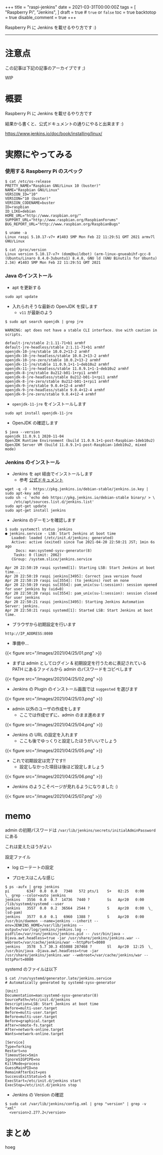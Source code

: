 +++
title = "raspi-jenkins"
date = 2021-03-31T00:00:00Z
tags = [
    "Raspberry Pi",
    "Jenkins",
]
draft = true # `true` or `false`
toc = true
backtotop = true
disable_comment = true
+++

Raspberry Pi に Jenkins を載せるやり方です  :)

<!--more-->
---

# 注意点

この記事は下記の記事のアーカイブです ;)

WIP

# 概要

Raspberry Pi に Jenkins を載せるやり方です

結果から書くと、公式ドキュメントの通りにやると出来ます :)

https://www.jenkins.io/doc/book/installing/linux/



# 実際にやってみる

### 使用する Raspberry Pi のスペック

```
$ cat /etc/os-release
PRETTY_NAME="Raspbian GNU/Linux 10 (buster)"
NAME="Raspbian GNU/Linux"
VERSION_ID="10"
VERSION="10 (buster)"
VERSION_CODENAME=buster
ID=raspbian
ID_LIKE=debian
HOME_URL="http://www.raspbian.org/"
SUPPORT_URL="http://www.raspbian.org/RaspbianForums"
BUG_REPORT_URL="http://www.raspbian.org/RaspbianBugs"
```
```
$ uname -a
Linux raspi 5.10.17-v7+ #1403 SMP Mon Feb 22 11:29:51 GMT 2021 armv7l GNU/Linux
```
```
$ cat /proc/version
Linux version 5.10.17-v7+ (dom@buildbot) (arm-linux-gnueabihf-gcc-8 (Ubuntu/Linaro 8.4.0-3ubuntu1) 8.4.0, GNU ld (GNU Binutils for Ubuntu) 2.34) #1403 SMP Mon Feb 22 11:29:51 GMT 2021
```

### Java のインストール

+ apt を更新する

```
sudo apt update
```

+ 入れられそうな最新の OpenJDK を探します
  + `v11` が最新のよう

```
$ sudo apt search openjdk | grep jre

WARNING: apt does not have a stable CLI interface. Use with caution in scripts.

default-jre/stable 2:1.11-71+b1 armhf
default-jre-headless/stable 2:1.11-71+b1 armhf
openjdk-10-jre/stable 10.0.2+13-2 armhf
openjdk-10-jre-headless/stable 10.0.2+13-2 armhf
openjdk-10-jre-zero/stable 10.0.2+13-2 armhf
openjdk-11-jre/stable 11.0.9.1+1-1~deb10u2 armhf
openjdk-11-jre-headless/stable 11.0.9.1+1-1~deb10u2 armhf
openjdk-8-jre/stable 8u212-b01-1+rpi1 armhf
openjdk-8-jre-headless/stable 8u212-b01-1+rpi1 armhf
openjdk-8-jre-zero/stable 8u212-b01-1+rpi1 armhf
openjdk-9-jre/stable 9.0.4+12-4 armhf
openjdk-9-jre-headless/stable 9.0.4+12-4 armhf
openjdk-9-jre-zero/stable 9.0.4+12-4 armhf
```

+ `openjdk-11-jre` をインストールします

```
sudo apt install openjdk-11-jre
```

+ OpenJDK の確認します

```
$ java --version
openjdk 11.0.9.1 2020-11-04
OpenJDK Runtime Environment (build 11.0.9.1+1-post-Raspbian-1deb10u2)
OpenJDK Server VM (build 11.0.9.1+1-post-Raspbian-1deb10u2, mixed mode)
```

### Jenkins のインストール

+ Jenkins を apt 経由でインストールします
  + 参考 [公式ドキュメント](https://www.jenkins.io/doc/book/installing/linux/)

```
wget -q -O - https://pkg.jenkins.io/debian-stable/jenkins.io.key | sudo apt-key add -
sudo sh -c 'echo deb https://pkg.jenkins.io/debian-stable binary/ > \
    /etc/apt/sources.list.d/jenkins.list'
sudo apt-get update
sudo apt-get install jenkins
```

+ Jenkins のデーモンを確認します

```
$ sudo systemctl status jenkins
● jenkins.service - LSB: Start Jenkins at boot time
   Loaded: loaded (/etc/init.d/jenkins; generated)
   Active: active (exited) since Tue 2021-04-20 22:50:21 JST; 1min 6s ago
     Docs: man:systemd-sysv-generator(8)
    Tasks: 0 (limit: 2062)
   CGroup: /system.slice/jenkins.service

Apr 20 22:50:19 raspi systemd[1]: Starting LSB: Start Jenkins at boot time...
Apr 20 22:50:19 raspi jenkins[3495]: Correct java version found
Apr 20 22:50:19 raspi su[3554]: (to jenkins) root on none
Apr 20 22:50:19 raspi su[3554]: pam_unix(su-l:session): session opened for user jenkins by (uid=0)
Apr 20 22:50:20 raspi su[3554]: pam_unix(su-l:session): session closed for user jenkins
Apr 20 22:50:21 raspi jenkins[3495]: Starting Jenkins Automation Server: jenkins.
Apr 20 22:50:21 raspi systemd[1]: Started LSB: Start Jenkins at boot time.
```

+ ブラウザから初期設定を行います

```
http://IP_ADDRESS:8080
```

+ 準備中…

{{< figure src="/images/2021/04/25/01.png" >}}

+ まずは admin としてログイン & 初期設定を行うために表記されている PATH にあるファイルから admin のパスワードをコピペします

{{< figure src="/images/2021/04/25/02.png" >}}

+ Jenkins の Plugin のインストール画面では `suggested` を選びます

{{< figure src="/images/2021/04/25/03.png" >}}

+ admin 以外のユーザの作成をします
  + ここでは作成せずに、admin のまま進めます

{{< figure src="/images/2021/04/25/04.png" >}}

+ Jenkins の URL の設定を入れます
  + ここも後でゆっくりと設定したほうがいいでしょう

{{< figure src="/images/2021/04/25/05.png" >}}

+ これで初期設定は完了です!!
  + 設定しなかった項目は後ほど設定しましょう

{{< figure src="/images/2021/04/25/06.png" >}}

+ Jenkins のようこそページが見れるようになりました :)

{{< figure src="/images/2021/04/25/07.png" >}}



# memo

admin の初期パスワードは `/var/lib/jenkins/secrets/initialAdminPassword` にある

これは変えたほうがよい

設定ファイル

+ log ローテートの設定

+ プロセスはこんな感じ

```
$ ps -aufx | grep jenkins
pi        6347  0.0  0.0   7348   572 pts/1    S+   02:25   0:00              \_ grep --color=auto jenkins
jenkins   3556  0.0  0.7  14736  7440 ?        Ss   Apr20   0:00 /lib/systemd/systemd --user
jenkins   3557  0.0  0.2  36564  2544 ?        S    Apr20   0:00  \_ (sd-pam)
jenkins   3577  0.0  0.1   6960  1388 ?        S    Apr20   0:00 /usr/bin/daemon --name=jenkins --inherit --env=JENKINS_HOME=/var/lib/jenkins --output=/var/log/jenkins/jenkins.log --pidfile=/var/run/jenkins/jenkins.pid -- /usr/bin/java -Djava.awt.headless=true -jar /usr/share/jenkins/jenkins.war --webroot=/var/cache/jenkins/war --httpPort=8080
jenkins   3578  5.7 30.3 455088 287468 ?       Sl   Apr20  12:25  \_ /usr/bin/java -Djava.awt.headless=true -jar /usr/share/jenkins/jenkins.war --webroot=/var/cache/jenkins/war --httpPort=8080
```

systemd のファイルは以下



```
$ cat /run/systemd/generator.late/jenkins.service
# Automatically generated by systemd-sysv-generator

[Unit]
Documentation=man:systemd-sysv-generator(8)
SourcePath=/etc/init.d/jenkins
Description=LSB: Start Jenkins at boot time
Before=multi-user.target
Before=multi-user.target
Before=multi-user.target
Before=graphical.target
After=remote-fs.target
After=network-online.target
Wants=network-online.target

[Service]
Type=forking
Restart=no
TimeoutSec=5min
IgnoreSIGPIPE=no
KillMode=process
GuessMainPID=no
RemainAfterExit=yes
SuccessExitStatus=5 6
ExecStart=/etc/init.d/jenkins start
ExecStop=/etc/init.d/jenkins stop
```

+ Jenkins の Version の確認

```
$ sudo cat /var/lib/jenkins/config.xml | grep "version" | grep -v "xml"
  <version>2.277.2</version>
```


# まとめ

hoeg